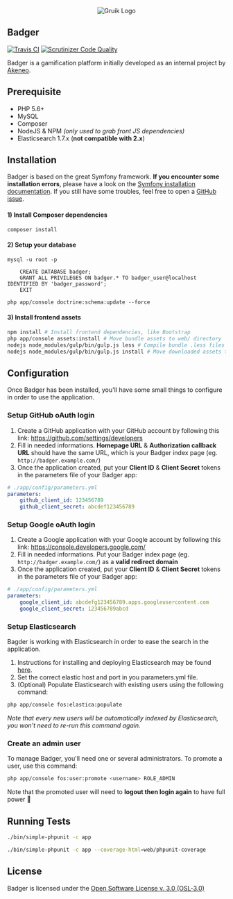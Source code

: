 <p align="center">
<img src="http://i.imgur.com/mFAwoIi.png" alt="Gruik Logo"/>
</p>

## Badger
[![Travis CI](https://travis-ci.org/akeneo/badger.svg)](https://travis-ci.org/akeneo/badger/tree/master)
[![Scrutinizer Code Quality](https://scrutinizer-ci.com/g/akeneo/badger/badges/quality-score.png?b=master)](https://scrutinizer-ci.com/g/akeneo/badger/?branch=master)

Badger is a gamification platform initially developed as an internal project by [Akeneo](http://www.akeneo.com).

## Prerequisite
- PHP 5.6+
- MySQL
- Composer
- NodeJS & NPM _(only used to grab front JS dependencies)_
- Elasticsearch 1.7.x (**not compatible with 2.x**)

## Installation
Badger is based on the great Symfony framework. **If you encounter some installation errors**,
please have a look on the [Symfony installation documentation](http://symfony.com/doc/2.8/book/installation.html).
If you still have some troubles, feel free to open a [GitHub issue](https://github.com/grena/gruik/issues/new).

#### 1) Install Composer dependencies
```
composer install
```

#### 2) Setup your database
```
mysql -u root -p

    CREATE DATABASE badger;
    GRANT ALL PRIVILEGES ON badger.* TO badger_user@localhost IDENTIFIED BY 'badger_password';
    EXIT

php app/console doctrine:schema:update --force
```

#### 3) Install frontend assets
```bash
npm install # Install frontend dependencies, like Bootstrap
php app/console assets:install # Move bundle assets to web/ directory
nodejs node_modules/gulp/bin/gulp.js less # Compile bundle .less files to .css
nodejs node_modules/gulp/bin/gulp.js install # Move downloaded assets to web/ directory
```

## Configuration
Once Badger has been installed, you'll have some small things to configure in order to use the application.

### Setup GitHub oAuth login
1. Create a GitHub application with your GitHub account by following this link: https://github.com/settings/developers
2. Fill in needed informations. **Homepage URL** & **Authorization callback URL** should have the same URL, which is your Badger index page (eg. `http://badger.example.com/`)
3. Once the application created, put your **Client ID** & **Client Secret** tokens in the parameters file of your Badger app:
```yml
# ./app/config/parameters.yml
parameters:
    github_client_id: 123456789
    github_client_secret: abcdef123456789
```

### Setup Google oAuth login
1. Create a Google application with your Google account by following this link: https://console.developers.google.com/
2. Fill in needed informations. Put your Badger index page (eg. `http://badger.example.com/`) as a **valid redirect domain**
3. Once the application created, put your **Client ID** & **Client Secret** tokens in the parameters file of your Badger app:
```yml
# ./app/config/parameters.yml
parameters:
    google_client_id: abcdefg123456789.apps.googleusercontent.com
    google_client_secret: 123456789abcd
```

### Setup Elasticsearch

Bagder is working with Elasticsearch in order to ease the search in the application.

1. Instructions for installing and deploying Elasticsearch may be found [here](https://www.elastic.co/downloads/elasticsearch).
2. Set the correct elastic host and port in you parameters.yml file.
3. (Optional) Populate Elasticsearch with existing users using the following command:

```bash
php app/console fos:elastica:populate
```

_Note that every new users will be automatically indexed by Elasticsearch, you won't need to re-run this command again._

### Create an admin user
To manage Badger, you'll need one or several administrators. To promote a user, use this command:

```bash
php app/console fos:user:promote <username> ROLE_ADMIN
```

Note that the promoted user will need to **logout then login again** to have full power :metal:

## Running Tests

```bash
./bin/simple-phpunit -c app
```

```bash
./bin/simple-phpunit -c app --coverage-html=web/phpunit-coverage
```

## License
Badger is licensed under the [Open Software License v. 3.0 (OSL-3.0)](https://opensource.org/licenses/OSL-3.0)
